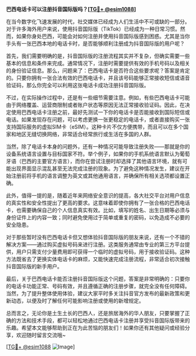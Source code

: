 **巴西电话卡可以注册抖音国际版吗？[[TG💪+ @esim1088](https://t.me/s/esim1088)]**

在当今数字化飞速发展的时代，社交媒体已经成为人们生活中不可或缺的一部分。对于许多海外用户来说，使用抖音国际版（TikTok）已经成为一种日常习惯。然而，如果你身处巴西，可能会对如何注册并使用抖音国际版感到困惑。尤其是当你手头有一张巴西本地的电话卡时，是否能够顺利注册成为抖音国际版的用户呢？

首先，我们需要明确的是，抖音国际版的注册流程其实并不复杂，但确实需要一些基本的信息和条件来完成。通常情况下，注册时需要提供有效的手机号码以及相关的身份验证信息。那么，问题来了：巴西电话卡是否符合这些要求呢？答案是肯定的。只要你拥有一张合法有效的巴西电话卡，并且该号码能够正常接收短信或语音验证码，那么你完全可以利用这张电话卡成功注册抖音国际版。

不过，在实际操作过程中，还是有一些细节需要注意。例如，有些巴西电话卡可能由于网络覆盖、运营商限制或者账户状态等原因无法正常接收验证码。因此，在决定使用巴西电话卡注册之前，最好先测试一下你的电话卡是否能接收到国际短信或电话。如果发现存在问题，可以考虑更换一张更稳定的电话卡，或者直接购买一张支持国际服务的虚拟SIM卡（eSIM）。这种卡片不仅方便携带，而且可以在多个国家和地区无缝切换网络，非常适合经常旅行或生活在多国的人群。

当然，除了电话卡本身的问题外，还有一种情况可能导致注册失败——那就是你的设备系统语言设置与目标国家不符。举个例子，如果你的手机系统语言默认为葡萄牙语（巴西的主要官方语言），而你在尝试注册时却选择了其他语言环境，就有可能出现界面显示混乱甚至无法完成注册的现象。为了避免这种情况发生，建议在开始注册前将手机的语言调整为英文或其他通用语言，并确保所有相关选项都设置正确。

此外，值得一提的是，随着近年来网络安全意识的提高，各大社交平台对用户信息的真实性和安全性提出了更高的要求。这意味着即使你拥有了一张合格的巴西电话卡，也需要确保自己的个人信息真实有效。比如，填写的姓名、出生日期等必须与身份证件上的内容一致；同时避免使用过于简单或重复的密码，以免造成不必要的安全隐患。

对于那些暂时没有巴西电话卡但又想体验抖音国际版的朋友来说，还有一个不错的解决方案——通过购买虚拟号码来进行注册。这类服务通常由专业的第三方平台提供，用户只需支付少量费用即可获得一个临时的虚拟号码，用于接收验证码。这种方法既省去了更换实体电话卡的麻烦，又能快速完成注册流程，非常适合初次接触抖音国际版的新手用户。

最后，关于巴西电话卡能否注册抖音国际版这个问题，答案是非常明确的：只要你的电话卡功能正常、号码有效，并且遵循正确的注册步骤，就完全没有任何障碍。当然，为了提升整体使用体验，建议大家平时多关注抖音官方发布的最新政策和更新动态，以便及时了解任何可能影响注册或使用的新增规定。

总而言之，无论你是土生土长的巴西人，还是旅居海外的华人朋友，只要掌握了正确的方法和技术手段，都可以轻松地通过巴西电话卡注册并享受抖音国际版带来的乐趣。希望本文能够帮助到正在为此苦恼的朋友们！如果你还有其他疑问或经验分享，欢迎随时留言交流哦~

[[TG💪+ @esim1088](https://t.me/s/esim1088) ![Image](https://i.postimg.cc/4NQfJmqS/Snipaste-2025-05-13-00-14-12.png)]